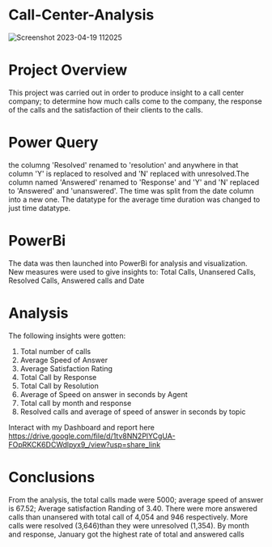 # Call-Center-Analysis
![Screenshot 2023-04-19 112025](https://user-images.githubusercontent.com/115046602/233048210-777988f2-e4bb-4ecd-9af0-c15ad3c21670.png)

# Project Overview
This project was carried out in order to produce insight to a call center company; to determine how much calls come to the company, the response of the calls and the satisfaction of their clients to the calls.

# Power Query
the columng 'Resolved' renamed to 'resolution' and anywhere in that column 'Y' is replaced to resolved and 'N' replaced with unresolved.The column named 'Answered' renamed to 'Response' and 'Y' and 'N' replaced to 'Answered' and 'unanswered'. The time was split from the date column into a new one. The datatype for the average time duration was changed to just time datatype. 

# PowerBi
The data was then launched into PowerBi for analysis and visualization. New measures were used to give insights to: Total Calls, Unansered Calls, Resolved Calls, Answered calls and Date

# Analysis 
The following insights were gotten:
1. Total number of calls
2. Average Speed of Answer
3. Average Satisfaction Rating
4. Total Call by Response
5. Total Call by Resolution
6. Average of Speed on answer in seconds by Agent
7. Total call by month and response
8. Resolved calls and average of speed of answer in seconds by topic

Interact with my Dashboard and report here https://drive.google.com/file/d/1tv8NN2PlYCgUA-FOpRKCK6DCWdlpyx9_/view?usp=share_link

# Conclusions
From the analysis, the total calls made were 5000; average speed of answer is 67.52; Average satisfaction Randing of 3.40. There were more answered calls than unansered with total call of 4,054 and 946 respectively. More calls were resolved (3,646)than they were unresolved (1,354). By month and response, January got the highest rate of total and answered calls
